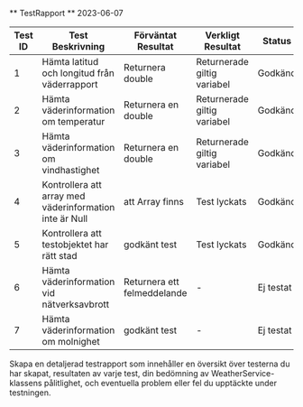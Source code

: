 ** TestRapport ** 2023-06-07 


| Test ID | Test Beskrivning                                        | Förväntat Resultat          | Verkligt Resultat           | Status     | Kommentarer                |
|---------|---------------------------------------------------------|-----------------------------|-----------------------------|------------|----------------------------|
| 1       | Hämta latitud och longitud från väderrapport            | Returnera double            | Returnerade giltig variabel | Godkänd    | Inget problem identifierat |
| 2       | Hämta väderinformation om temperatur                    | Returnera en double         | Returnerade giltig variabel | Godkänd    | Inget problem identifierat |
| 3       | Hämta väderinformation om vindhastighet                 | Returnera en double         | Returnerade giltig variabel | Godkänd    | Inget problem identifierat |
| 4       | Kontrollera att array med väderinformation inte är Null | att Array finns             | Test lyckats                | Godkänd    | Inget problem identifierat |
| 5       | Kontrollera att testobjektet har rätt stad              | godkänt test                | Test lyckats                | Godkänd    | Inget problem identifierat |
| 6       | Hämta väderinformation vid nätverksavbrott              | Returnera ett felmeddelande | -                           | Ej testat  |                            |
| 7       | Hämta väderinformation om molnighet                     | godkänt test                | -                           | Ej testat  |                            |

Skapa en detaljerad testrapport som innehåller en översikt över testerna du har skapat, resultaten av varje test, din bedömning av WeatherService-klassens pålitlighet, 
och eventuella problem eller fel du upptäckte under testningen.